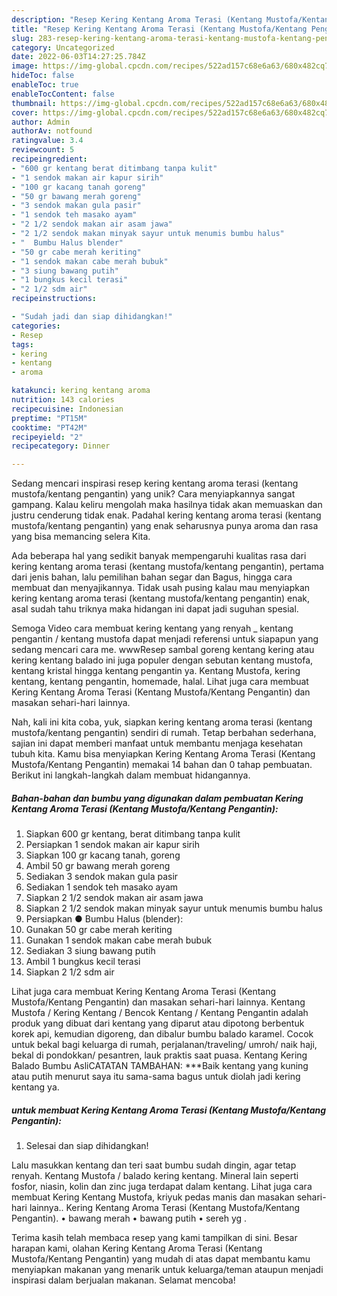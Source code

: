 ```yaml
---
description: "Resep Kering Kentang Aroma Terasi (Kentang Mustofa/Kentang Pengantin) yang Mantap"
title: "Resep Kering Kentang Aroma Terasi (Kentang Mustofa/Kentang Pengantin) yang Mantap"
slug: 283-resep-kering-kentang-aroma-terasi-kentang-mustofa-kentang-pengantin-yang-mantap
category: Uncategorized
date: 2022-06-03T14:27:25.784Z
image: https://img-global.cpcdn.com/recipes/522ad157c68e6a63/680x482cq70/kering-kentang-aroma-terasi-kentang-mustofakentang-pengantin-foto-resep-utama.jpg
hideToc: false
enableToc: true
enableTocContent: false
thumbnail: https://img-global.cpcdn.com/recipes/522ad157c68e6a63/680x482cq70/kering-kentang-aroma-terasi-kentang-mustofakentang-pengantin-foto-resep-utama.jpg
cover: https://img-global.cpcdn.com/recipes/522ad157c68e6a63/680x482cq70/kering-kentang-aroma-terasi-kentang-mustofakentang-pengantin-foto-resep-utama.jpg
author: Admin
authorAv: notfound
ratingvalue: 3.4
reviewcount: 5
recipeingredient:
- "600 gr kentang berat ditimbang tanpa kulit"
- "1 sendok makan air kapur sirih"
- "100 gr kacang tanah goreng"
- "50 gr bawang merah goreng"
- "3 sendok makan gula pasir"
- "1 sendok teh masako ayam"
- "2 1/2 sendok makan air asam jawa"
- "2 1/2 sendok makan minyak sayur untuk menumis bumbu halus"
- "  Bumbu Halus blender"
- "50 gr cabe merah keriting"
- "1 sendok makan cabe merah bubuk"
- "3 siung bawang putih"
- "1 bungkus kecil terasi"
- "2 1/2 sdm air"
recipeinstructions:

- "Sudah jadi dan siap dihidangkan!"
categories:
- Resep
tags:
- kering
- kentang
- aroma

katakunci: kering kentang aroma 
nutrition: 143 calories
recipecuisine: Indonesian
preptime: "PT15M"
cooktime: "PT42M"
recipeyield: "2"
recipecategory: Dinner

---
```





Sedang mencari inspirasi resep kering kentang aroma terasi (kentang mustofa/kentang pengantin) yang unik? Cara menyiapkannya sangat gampang. Kalau keliru mengolah maka hasilnya tidak akan memuaskan dan justru cenderung tidak enak. Padahal kering kentang aroma terasi (kentang mustofa/kentang pengantin) yang enak seharusnya punya aroma dan rasa yang bisa memancing selera Kita.





Ada beberapa hal yang sedikit banyak mempengaruhi kualitas rasa dari kering kentang aroma terasi (kentang mustofa/kentang pengantin), pertama dari jenis bahan, lalu pemilihan bahan segar dan Bagus, hingga cara membuat dan menyajikannya. Tidak usah pusing kalau mau menyiapkan kering kentang aroma terasi (kentang mustofa/kentang pengantin) enak,      asal sudah tahu triknya maka hidangan ini dapat jadi suguhan spesial.














Semoga Video cara membuat kering kentang yang renyah _ kentang pengantin / kentang mustofa dapat menjadi referensi untuk siapapun yang sedang mencari cara me. wwwResep sambal goreng kentang kering atau kering kentang balado ini juga populer dengan sebutan kentang mustofa, kentang kristal hingga kentang pengantin ya. Kentang Mustofa, kering kentang, kentang pengantin, homemade, halal. Lihat juga cara membuat Kering Kentang Aroma Terasi (Kentang Mustofa/Kentang Pengantin) dan masakan sehari-hari lainnya.






Nah, kali ini kita coba, yuk, siapkan kering kentang aroma terasi (kentang mustofa/kentang pengantin) sendiri di rumah. Tetap berbahan sederhana, sajian ini dapat memberi manfaat untuk membantu menjaga kesehatan tubuh kita. Kamu bisa menyiapkan Kering Kentang Aroma Terasi (Kentang Mustofa/Kentang Pengantin) memakai 14 bahan dan 0 tahap pembuatan. Berikut ini langkah-langkah dalam membuat hidangannya.

<!--inarticleads1-->

##### Bahan-bahan dan bumbu yang digunakan dalam pembuatan Kering Kentang Aroma Terasi (Kentang Mustofa/Kentang Pengantin):

1. Siapkan 600 gr kentang, berat ditimbang tanpa kulit
1. Persiapkan 1 sendok makan air kapur sirih
1. Siapkan 100 gr kacang tanah, goreng
1. Ambil 50 gr bawang merah goreng
1. Sediakan 3 sendok makan gula pasir
1. Sediakan 1 sendok teh masako ayam
1. Siapkan 2 1/2 sendok makan air asam jawa
1. Siapkan 2 1/2 sendok makan minyak sayur untuk menumis bumbu halus
1. Persiapkan  ● Bumbu Halus (blender):
1. Gunakan 50 gr cabe merah keriting
1. Gunakan 1 sendok makan cabe merah bubuk
1. Sediakan 3 siung bawang putih
1. Ambil 1 bungkus kecil terasi
1. Siapkan 2 1/2 sdm air


Lihat juga cara membuat Kering Kentang Aroma Terasi (Kentang Mustofa/Kentang Pengantin) dan masakan sehari-hari lainnya. Kentang Mustofa / Kering Kentang / Bencok Kentang / Kentang Pengantin adalah produk yang dibuat dari kentang yang diparut atau dipotong berbentuk korek api, kemudian digoreng, dan dibalur bumbu balado karamel. Cocok untuk bekal bagi keluarga di rumah, perjalanan/traveling/ umroh/ naik haji, bekal di pondokkan/ pesantren, lauk praktis saat puasa. Kentang Kering Balado Bumbu AsliCATATAN TAMBAHAN: ***Baik kentang yang kuning atau putih menurut saya itu sama-sama bagus untuk diolah jadi kering kentang ya. 

<!--inarticleads2-->

#####  untuk membuat Kering Kentang Aroma Terasi (Kentang Mustofa/Kentang Pengantin):


1. Selesai dan siap dihidangkan!

Lalu masukkan kentang dan teri saat bumbu sudah dingin, agar tetap renyah. Kentang Mustofa / balado kering kentang. Mineral lain seperti fosfor, niasin, kolin dan zinc juga terdapat dalam kentang. Lihat juga cara membuat Kering Kentang Mustofa, kriyuk pedas manis dan masakan sehari-hari lainnya.. Kering Kentang Aroma Terasi (Kentang Mustofa/Kentang Pengantin). • bawang merah • bawang putih • sereh yg . 

Terima kasih telah membaca resep yang kami tampilkan di sini. Besar harapan kami, olahan Kering Kentang Aroma Terasi (Kentang Mustofa/Kentang Pengantin) yang mudah di atas dapat membantu kamu menyiapkan makanan yang menarik untuk keluarga/teman ataupun menjadi inspirasi dalam berjualan makanan. Selamat mencoba!
